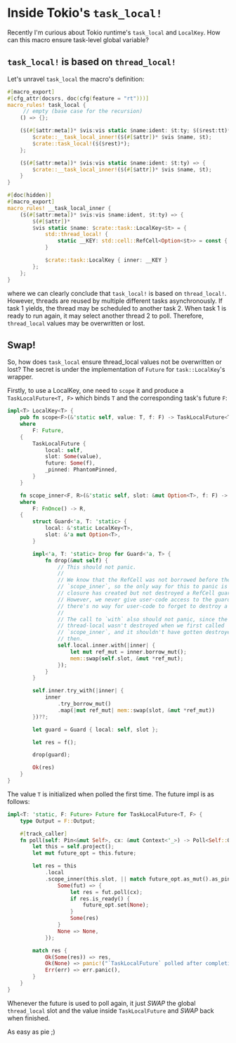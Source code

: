 # Inside Tokio's `task_local!`

Recently I'm curious about Tokio runtime's `task_local` and `LocalKey`.
How can this macro ensure task-level global variable?

## `task_local!` is based on `thread_local!`
Let's unravel `task_local` the macro's definition:

```rust
#[macro_export]
#[cfg_attr(docsrs, doc(cfg(feature = "rt")))]
macro_rules! task_local {
     // empty (base case for the recursion)
    () => {};

    ($(#[$attr:meta])* $vis:vis static $name:ident: $t:ty; $($rest:tt)*) => {
        $crate::__task_local_inner!($(#[$attr])* $vis $name, $t);
        $crate::task_local!($($rest)*);
    };

    ($(#[$attr:meta])* $vis:vis static $name:ident: $t:ty) => {
        $crate::__task_local_inner!($(#[$attr])* $vis $name, $t);
    }
}

#[doc(hidden)]
#[macro_export]
macro_rules! __task_local_inner {
    ($(#[$attr:meta])* $vis:vis $name:ident, $t:ty) => {
        $(#[$attr])*
        $vis static $name: $crate::task::LocalKey<$t> = {
            std::thread_local! {
                static __KEY: std::cell::RefCell<Option<$t>> = const { std::cell::RefCell::new(None) };
            }

            $crate::task::LocalKey { inner: __KEY }
        };
    };
}
```

where we can clearly conclude that `task_local!` is based on `thread_local!`.
However, threads are reused by multiple different tasks asynchronously.
If task 1 yields, the thread may be scheduled to another task 2.
When task 1 is ready to run again, it may select another thread 2 to poll.
Therefore, `thread_local` values may be overwritten or lost.

## Swap!
So, how does `task_local` ensure thread_local values not be overwritten or lost?
The secret is under the implementation of `Future` for `task::LocalKey`'s wrapper.

Firstly, to use a LocalKey, one need to `scope` it and produce a `TaskLocalFuture<T, F>`
which binds `T` and the corresponding task's future `F`:

```rust
impl<T> LocalKey<T> {
    pub fn scope<F>(&'static self, value: T, f: F) -> TaskLocalFuture<T, F>
    where
        F: Future,
    {
        TaskLocalFuture {
            local: self,
            slot: Some(value),
            future: Some(f),
            _pinned: PhantomPinned,
        }
    }

    fn scope_inner<F, R>(&'static self, slot: &mut Option<T>, f: F) -> Result<R, ScopeInnerErr>
    where
        F: FnOnce() -> R,
    {
        struct Guard<'a, T: 'static> {
            local: &'static LocalKey<T>,
            slot: &'a mut Option<T>,
        }

        impl<'a, T: 'static> Drop for Guard<'a, T> {
            fn drop(&mut self) {
                // This should not panic.
                //
                // We know that the RefCell was not borrowed before the call to
                // `scope_inner`, so the only way for this to panic is if the
                // closure has created but not destroyed a RefCell guard.
                // However, we never give user-code access to the guards, so
                // there's no way for user-code to forget to destroy a guard.
                //
                // The call to `with` also should not panic, since the
                // thread-local wasn't destroyed when we first called
                // `scope_inner`, and it shouldn't have gotten destroyed since
                // then.
                self.local.inner.with(|inner| {
                    let mut ref_mut = inner.borrow_mut();
                    mem::swap(self.slot, &mut *ref_mut);
                });
            }
        }

        self.inner.try_with(|inner| {
            inner
                .try_borrow_mut()
                .map(|mut ref_mut| mem::swap(slot, &mut *ref_mut))
        })??;

        let guard = Guard { local: self, slot };

        let res = f();

        drop(guard);

        Ok(res)
    }
}
```

The value `T` is initialized when polled the first time.
The future impl is as follows:

```rust
impl<T: 'static, F: Future> Future for TaskLocalFuture<T, F> {
    type Output = F::Output;

    #[track_caller]
    fn poll(self: Pin<&mut Self>, cx: &mut Context<'_>) -> Poll<Self::Output> {
        let this = self.project();
        let mut future_opt = this.future;

        let res = this
            .local
            .scope_inner(this.slot, || match future_opt.as_mut().as_pin_mut() {
                Some(fut) => {
                    let res = fut.poll(cx);
                    if res.is_ready() {
                        future_opt.set(None);
                    }
                    Some(res)
                }
                None => None,
            });

        match res {
            Ok(Some(res)) => res,
            Ok(None) => panic!("`TaskLocalFuture` polled after completion"),
            Err(err) => err.panic(),
        }
    }
}
```

Whenever the future is used to poll again, it just *SWAP* the global `thread_local` slot and the value inside `TaskLocalFuture` and *SWAP* back when finished.

As easy as pie ;)